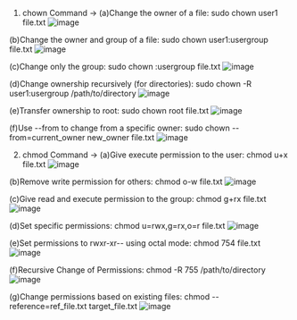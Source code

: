 1. chown Command -> (a)Change the owner of a file: sudo chown user1 file.txt
   ![image](https://github.com/user-attachments/assets/c80e7cad-f7da-4f3c-911f-8d89fdaf7d0a)

  (b)Change the owner and group of a file: sudo chown user1:usergroup file.txt
  ![image](https://github.com/user-attachments/assets/f11ed9eb-a678-4b3c-a073-d43d20589a54)

  (c)Change only the group: sudo chown :usergroup file.txt
  ![image](https://github.com/user-attachments/assets/fdca9e4d-3ba6-4f6c-ae4c-7eb10a5087aa)

  (d)Change ownership recursively (for directories): sudo chown -R user1:usergroup /path/to/directory
  ![image](https://github.com/user-attachments/assets/94a6f179-4c48-46cd-bd77-0c587d208ca2)

  (e)Transfer ownership to root: sudo chown root file.txt
  ![image](https://github.com/user-attachments/assets/ba5f154f-3fe4-47dc-b9fe-0c663d476826)

  (f)Use --from to change from a specific owner: sudo chown --from=current_owner new_owner file.txt 
  ![image](https://github.com/user-attachments/assets/49b3ff52-137b-4b82-a7d7-ee9cb5c8a557)


2. chmod Command -> (a)Give execute permission to the user: chmod u+x file.txt
   ![image](https://github.com/user-attachments/assets/8dbab1cb-3097-442d-b06f-8ab835905c54)

  (b)Remove write permission for others: chmod o-w file.txt
  ![image](https://github.com/user-attachments/assets/8c23a8b8-f843-46b4-a3cc-4e09b2510ae3)

  (c)Give read and execute permission to the group: chmod g+rx file.txt
  ![image](https://github.com/user-attachments/assets/7c727b65-6f61-418c-ab0e-ab93c70ec20a)

  (d)Set specific permissions: chmod u=rwx,g=rx,o=r file.txt
  ![image](https://github.com/user-attachments/assets/5e7e32bf-4d92-4cb9-bdb8-b256833c7c1a)

  (e)Set permissions to rwxr-xr-- using octal mode: chmod 754 file.txt
  ![image](https://github.com/user-attachments/assets/a4d029b7-3e96-4afd-8a9c-45f4c59c7f10)

  (f)Recursive Change of Permissions: chmod -R 755 /path/to/directory
  ![image](https://github.com/user-attachments/assets/8cd07af6-3eec-4b03-ad90-d6a5bfb24483)

  (g)Change permissions based on existing files: chmod --reference=ref_file.txt target_file.txt
  ![image](https://github.com/user-attachments/assets/47817e02-8407-4ad7-995d-0fd177d88d0f)





